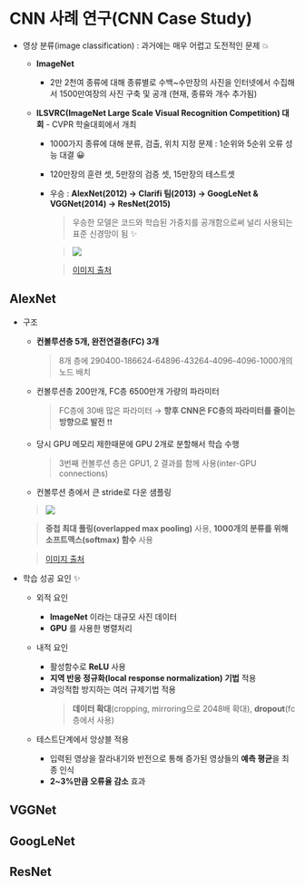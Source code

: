 # CNN 사례 연구(CNN Case Study)
+ 영상 분류(image classification) : 과거에는 매우 어렵고 도전적인 문제 💥   

   + **ImageNet**
      + 2만 2천여 종류에 대해 종류별로 수백~수만장의 사진을 인터넷에서 수집해서 1500만여장의 사진 구축 및 공개 (현재, 종류와 개수 추가됨)   
      
   + **ILSVRC(ImageNet Large Scale Visual Recognition Competition) 대회** - CVPR 학술대회에서 개최
      + 1000가지 종류에 대해 분류, 검출, 위치 지정 문제 : 1순위와 5순위 오류 성능 대결 😀
      + 120만장의 훈련 셋, 5만장의 검증 셋, 15만장의 테스트셋
      + 우승 : **AlexNet(2012) → Clarifi 팀(2013) → GoogLeNet & VGGNet(2014) → ResNet(2015)**   
      
         > 우승한 모델은 코드와 학습된 가중치를 공개함으로써 널리 사용되는 표준 신경망이 됨 ✨
         
         > <img src="https://user-images.githubusercontent.com/72974863/105812732-0bd27b80-5ff2-11eb-98d7-3601b1976c1d.png">   
         
         > [이미지 출처](https://semiengineering.com/new-vision-technologies-for-real-world-applications/)   
         

## AlexNet
+ 구조
   + **컨볼루션층 5개, 완전연결층(FC) 3개**   
      > 8개 층에 290400-186624-64896-43264-4096-4096-1000개의 노드 배치
   + 컨볼루션층 200만개, FC층 6500만개 가량의 파라미터
      > FC층에 30배 많은 파라미터 → **향후 CNN은 FC층의 파라미터를 줄이는 방향으로 발전** ❗❗   
      
   + 당시 GPU 메모리 제한때문에 GPU 2개로 분할해서 학습 수행
      > 3번째 컨볼루션 층은 GPU1, 2 결과를 함께 사용(inter-GPU connections)   
      
   + 컨볼루션 층에서 큰 stride로 다운 샘플링   
   
      
   > <img src="https://user-images.githubusercontent.com/72974863/105811810-869a9700-5ff0-11eb-86a5-b67ea8eb3da2.png">   
   
   > **중첩 최대 풀링(overlapped max pooling)** 사용, **1000개의 분류를 위해 소프트맥스(softmax) 함수** 사용   
   
   > [이미지 출처](https://paperswithcode.com/method/alexnet#)
   
+ 학습 성공 요인 ✨
   + 외적 요인
      + **ImageNet** 이라는 대규모 사진 데이터
      + **GPU** 를 사용한 병렬처리
    
   + 내적 요인
      + 활성함수로 **ReLU** 사용
      + **지역 반응 정규화(local response normalization) 기법** 적용
      + 과잉적합 방지하는 여러 규제기법 적용
         > **데이터 확대**(cropping, mirroring으로 2048배 확대), **dropout**(fc층에서 사용)   
         
   + 테스트단계에서 앙상블 적용
      + 입력된 영상을 잘라내기와 반전으로 통해 증가된 영상들의 **예측 평균**을 최종 인식
      + **2~3%만큼 오류율 감소** 효과
   
## VGGNet

## GoogLeNet

## ResNet   

